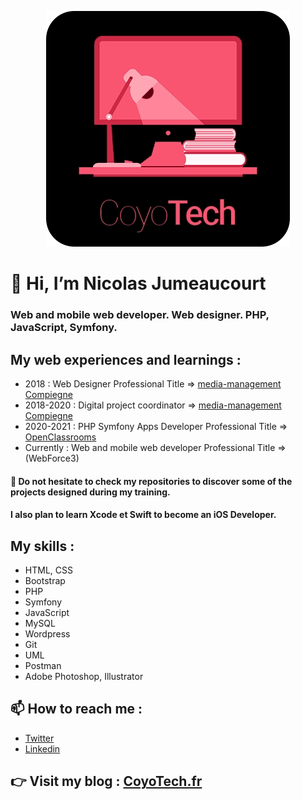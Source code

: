 <p align="center">
  <img src="./logo-img.webp" alt="CoyoTech Logo">
</p>


# 👋 Hi, I’m Nicolas Jumeaucourt
### Web and mobile web developer. Web designer. PHP, JavaScript, Symfony.



## My web experiences and learnings :
* 2018 : Web Designer Professional Title => [media-management Compiegne](https://www.media-management.fr/)
* 2018-2020 : Digital project coordinator => [media-management Compiegne](https://www.media-management.fr/)
* 2020-2021 : PHP Symfony Apps Developer Professional Title => [OpenClassrooms](https://openclassrooms.com/fr/)
* Currently : Web and mobile web developer Professional Title => (WebForce3)

#### 🚨 Do not hesitate to check my repositories to discover some of the projects designed during my training.

#### I also plan to learn Xcode et Swift to become an iOS Developer.

## My skills : 
* HTML, CSS
* Bootstrap
* PHP
* Symfony
* JavaScript
* MySQL
* Wordpress
* Git
* UML
* Postman
* Adobe Photoshop, Illustrator

## 📫 How to reach me :
* [Twitter](https://twitter.com/NJumeaucourt)
* [Linkedin](https://www.linkedin.com/in/nicolas-jumeaucourt-7506b4150/)

## 👉 Visit my blog : [CoyoTech.fr](https://coyotech.fr/blog-mvc/)

<!---
Nicolasjmcrt/Nicolasjmcrt is a ✨ special ✨ repository because its `README.md` (this file) appears on your GitHub profile.
You can click the Preview link to take a look at your changes.
--->
